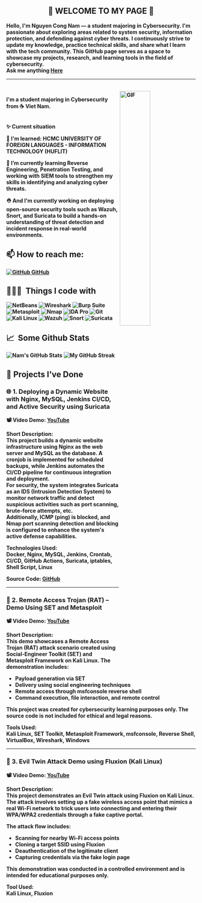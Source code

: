 <div align="center">
<h2> 👋 <b>WELCOME TO MY PAGE 🚀</h2>
</div>
Hello, I'm Nguyen Cong Nam — a student majoring in Cybersecurity. I'm passionate about exploring areas related to system security, information protection, and defending against cyber threats. I continuously strive to update my knowledge, practice technical skills, and share what I learn with the tech community. This GitHub page serves as a space to showcase my projects, research, and learning tools in the field of cybersecurity. <br>
Ask me anything <a href="https://github.com/trantuankhoabc/trantuankhoabc/issues/new"><b>Here</b></a><br>

---
<br>
<img align="right" alt="GIF" width="40%" src="https://i.pinimg.com/originals/e4/26/70/e426702edf874b181aced1e2fa5c6cde.gif" width="200"/>
<p aligh="left">
  I'm a student majoring in Cybersecurity from ☕️<b> Viet Nam</b>.</p>
</p>
<br>
  ✨ Current situation

🔭 I'm learned: HCMC UNIVERSITY OF FOREIGN LANGUAGES - INFORMATION TECHNOLOGY (HUFLIT) 

🌱 I’m currently learning Reverse Engineering, Penetration Testing, and working with SIEM tools to strengthen my skills in identifying and analyzing cyber threats.

⛑️ And I'm currently working on deploying open-source security tools such as Wazuh, Snort, and Suricata to build a hands-on understanding of threat detection and incident response in real-world environments.
## 📫 How to reach me: 
[![GitHub](https://i.stack.imgur.com/tskMh.png) GitHub](https://github.com/congnam101/congnam101) 
## 👨🏻‍💻 &nbsp;Things I code with ##
<p>
<img alt="NetBeans" src="https://img.shields.io/badge/-NetBeans-1B6AC6?style=flat-square&logo=apache-netbeans-ide&logoColor=white" />
<img alt="Wireshark" src="https://img.shields.io/badge/-Wireshark-1679A7?style=flat-square&logo=wireshark&logoColor=white" />
<img alt="Burp Suite" src="https://img.shields.io/badge/-Burp_Suite-FF7139?style=flat-square&logo=burp-suite&logoColor=white" />
<img alt="Metasploit" src="https://img.shields.io/badge/-Metasploit-4E8CAF?style=flat-square&logo=metasploit&logoColor=white" />
<img alt="Nmap" src="https://img.shields.io/badge/-Nmap-214478?style=flat-square&logo=nmap&logoColor=white" />
<img alt="IDA Pro" src="https://img.shields.io/badge/-IDA_Pro-000000?style=flat-square&logoColor=white" />
<img alt="Git" src="https://img.shields.io/badge/-Git-F05032?style=flat-square&logo=git&logoColor=white" />
<img alt="Kali Linux" src="https://img.shields.io/badge/-Kali_Linux-557C94?style=flat-square&logo=linux&logoColor=white" />
<img alt="Wazuh" src="https://img.shields.io/badge/-Wazuh-0262AB?style=flat-square&logo=data:image/svg+xml;base64,PHN2ZyBmaWxsPSJ3aGl0ZSIgd2lkdGg9IjI0IiBoZWlnaHQ9IjI0IiB2aWV3Qm94PSIwIDAgMjQgMjQiPjxwYXRoIGQ9Ik0xMiAxYy02LjA1IDAtMTEgNC45NS0xMSAxMXM0Ljk1IDExIDExIDExIDExLTQuOTUgMTEtMTEtNC45NS0xMS0xMS0xMXptMi44NiAxMi4yNmwtNC4xNCA0LjE0LTEuNDItMS40MiAyLjcyLTIuNzJ2LTYuNTZoMi44NnY2LjU2eiIvPjwvc3ZnPg==" />
<img alt="Snort" src="https://img.shields.io/badge/-Snort-CC0000?style=flat-square&logo=snort&logoColor=white" />
<img alt="Suricata" src="https://img.shields.io/badge/-Suricata-FF4500?style=flat-square&logo=suricata&logoColor=white" />


</p>

## 📈 &nbsp;Some Github Stats ##
<span align="left">

![Nam's GitHub Stats](https://github-readme-stats.vercel.app/api?username=congnam101&show_icons=true&hide_border=true&bg_color=3D3D3D&title_color=00E6FE&icon_color=00E6FE&text_color=FFFFFF)
</span>
<span align="right">
![My GitHub Streak](http://github-readme-streak-stats.herokuapp.com?user=congnam101&hide_border=true&theme=black-ice&background=3D3D3D&stroke=00E6FE)
</span>


## 📂 Projects I've Done

### 🌐 1. Deploying a Dynamic Website with Nginx, MySQL, Jenkins CI/CD, and Active Security using Suricata

📽️ Video Demo: [YouTube](https://youtu.be/Mi-IkF9fDug?si=muNPkFQBFcd5Y29f)

Short Description:  
This project builds a dynamic website infrastructure using Nginx as the web server and MySQL as the database. A cronjob is implemented for scheduled backups, while Jenkins automates the CI/CD pipeline for continuous integration and deployment.  
For security, the system integrates Suricata as an IDS (Intrusion Detection System) to monitor network traffic and detect suspicious activities such as port scanning, brute-force attempts, etc.  
Additionally, ICMP (ping) is blocked, and Nmap port scanning detection and blocking is configured to enhance the system's active defense capabilities.

Technologies Used:  
Docker, Nginx, MySQL, Jenkins, Crontab, CI/CD, GitHub Actions, Suricata, iptables, Shell Script, Linux

Source Code: [GitHub](https://github.com/congnam101/website-nginx-mysql)

---

### 🐀 2. Remote Access Trojan (RAT) – Demo Using SET and Metasploit

📽️ Video Demo: [YouTube](https://youtu.be/kowgmcemsR8?si=z2mFRdBCcIS0KNNh)

Short Description:  
This demo showcases a Remote Access Trojan (RAT) attack scenario created using Social-Engineer Toolkit (SET) and Metasploit Framework on Kali Linux. The demonstration includes:

- Payload generation via SET  
- Delivery using social engineering techniques  
- Remote access through msfconsole reverse shell  
- Command execution, file interaction, and remote control  

This project was created for cybersecurity learning purposes only. The source code is not included for ethical and legal reasons.

Tools Used:  
Kali Linux, SET Toolkit, Metasploit Framework, msfconsole, Reverse Shell, VirtualBox, Wireshark, Windows

---

### 📡 3. Evil Twin Attack Demo using Fluxion (Kali Linux)

📽️ Video Demo: [YouTube](https://youtu.be/gZpFKklw5X4?si=5y92SP_0KZwiaE2n)

Short Description:  
This project demonstrates an Evil Twin attack using Fluxion on Kali Linux. The attack involves setting up a fake wireless access point that mimics a real Wi-Fi network to trick users into connecting and entering their WPA/WPA2 credentials through a fake captive portal.

The attack flow includes:  
- Scanning for nearby Wi-Fi access points  
- Cloning a target SSID using Fluxion  
- Deauthentication of the legitimate client  
- Capturing credentials via the fake login page  

This demonstration was conducted in a controlled environment and is intended for educational purposes only.

Tool Used:  
Kali Linux, Fluxion


